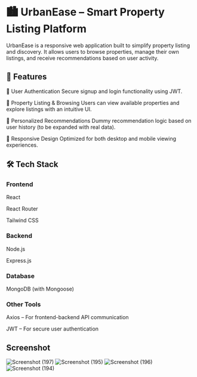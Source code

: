# 🏙️ UrbanEase – Smart Property Listing Platform
UrbanEase is a responsive web application built to simplify property listing and discovery. It allows users to browse properties, manage their own listings, and receive recommendations based on user activity.

## 🚀 Features
🔐 User Authentication
Secure signup and login functionality using JWT.

🏡 Property Listing & Browsing
Users can view available properties and explore listings with an intuitive UI.

🧠 Personalized Recommendations
Dummy recommendation logic based on user history (to be expanded with real data).

📱 Responsive Design
Optimized for both desktop and mobile viewing experiences.

## 🛠️ Tech Stack
### Frontend
React

React Router

Tailwind CSS

### Backend
Node.js

Express.js

### Database
MongoDB (with Mongoose)

### Other Tools
Axios – For frontend-backend API communication

JWT – For secure user authentication
## Screenshot
![Screenshot (197)](https://github.com/user-attachments/assets/4797d80d-530e-4961-a7d7-c6826c754cf1)
![Screenshot (195)](https://github.com/user-attachments/assets/e5a976b4-1adf-459a-be83-558d665ee245)
![Screenshot (196)](https://github.com/user-attachments/assets/27db76d7-2259-459a-9994-51effa7b1c94)
![Screenshot (194)](https://github.com/user-attachments/assets/a2fbd887-1fea-4ada-b300-54f2737f24f2)
